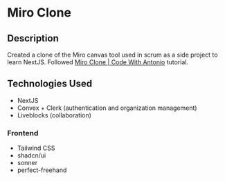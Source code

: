 # Miro Clone

## Description
Created a clone of the Miro canvas tool used in scrum as a side project to learn NextJS.
Followed [Miro Clone | Code With Antonio](https://youtube.com/watch?v=ADJKbuayubE&t=14720s) tutorial.

## Technologies Used
- NextJS
- Convex + Clerk (authentication and organization management)
- Liveblocks (collaboration)

### Frontend
- Tailwind CSS
- shadcn/ui
- sonner
- perfect-freehand